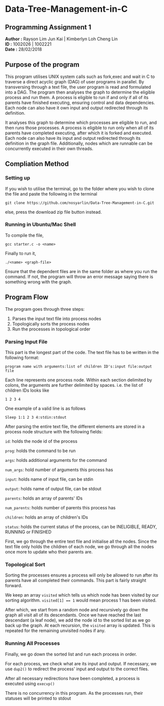 # Data-Tree-Management-in-C

## Programming Assignment 1
**Author :** Rayson Lim Jun Kai  | Kimberlyn Loh Cheng Lin <br />
**ID     :** 1002026 | 1002221 <br />
**Date   :** 28/02/2018  

## Purpose of the program
This program utilises UNIX system calls such as fork,exec and wait in C to traverse a direct acyclic graph (DAG) of user programs in parallel. By transversing through a text file, the user program is read and formulated into a DAG. The program then analyses the graph to determine the eligible process and run them. A process is eligible to run if and only if all of its parents have finished executing, ensuring control and data dependencies. Each node can also have it own input and output redirected through its definition.  

It analyses this graph to determine which processes are eligible to run, and then runs those processes. A process is eligible to run only when all of its parents have completed executing, after which it is forked and executed. Each node can also have its input and output redirected through its definition in the graph file. Additionally, nodes which are runnable can be concurrently executed in their own threads.

## Compliation Method

### Setting up
If you wish to utilise the terminal, go to the folder where you wish to clone the file and paste the following in the terminal
``` 
git clone https://github.com/nosyarlin/Data-Tree-Management-in-C.git
```
else, press the download zip file button instead. 

### Running in Ubuntu/Mac Shell

To compile the file, 
```
gcc starter.c -o <name>
```

Finally to run it,
```
./<name> <graph-file>
```


Ensure that the dependent files are in the same folder as where you run the command. If not, the program will throw an error message saying there is something wrong with the graph.

## Program Flow

The program goes through three steps:
1. Parses the input text file into process nodes
2. Topologically sorts the process nodes
3. Run the processes in topological order

### Parsing Input File
This part is the longest part of the code.
The text file has to be written in the following format:

```
program name with arguments:list of children ID's:input file:output file
```

Each line represents one process node. Within each section delimited by colons, the arguments are further delimited by spaces. i.e. the list of children IDs looks like

```
1 2 3 4
```

One example of a valid line is as follows

```
Sleep 1:1 2 3 4:stdin:stdout
```

After parsing the entire text file, the different elements are stored in a process node structure with the following fields:

```id```: holds the node id of the process

```prog```: holds the command to be run

```args```: holds additional arguments for the command

```num_args```: hold number of arguments this process has

```input```: holds name of input file, can be stdin

```output```: holds name of output file, can be stdout

```parents```: holds an array of parents' IDs

```num_parents```: holds number of parents this process has

```children```: holds an array of children's IDs

```status```: holds the current status of the process, can be INELIGIBLE, READY, RUNNING or FINISHED

First, we go through the entire text file and initialise all the nodes. Since the text file only holds the children of each node, we go through all the nodes once more to update who their parents are. 

### Topological Sort
Sorting the processes ensures a process will only be allowed to run after its parents have all completed their commands. This part is fairly straight forward. 

We keep an array ```visited``` which tells us which node has been visited by our sorting algorithm. ```visited[1] == 1``` would mean process 1 has been visited. 

After which, we start from a random node and recursively go down the graph all visit all of its descendants. Once we have reached the last descendant (a leaf node), we add the node id to the sorted list as we go back up the graph. At each recursion, the ```visited``` array is updated. This is repeated for the remaining unvisited nodes if any. 

### Running All Processes
Finally, we go down the sorted list and run each process in order. 

For each process, we check what are its input and output. If necessary, we use ```dup2()``` to redirect the process' input and output to the correct files. 

After all necessary redirections have been completed, a process is executed using ```execvp()```

There is no concurrency in this program. As the processes run, their statuses will be printed to stdout
